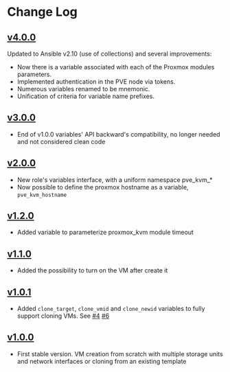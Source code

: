 # Change Log

## [v4.0.0](https://github.com/UdelaRInterior/ansible-role-proxmox-create-kvm/tree/v4.0.0)

Updated to Ansible v2.10 (use of collections) and several improvements:
* Now there is a variable associated with each of the Proxmox modules parameters.
* Implemented authentication in the PVE node via tokens.
* Numerous variables renamed to be mnemonic.
* Unification of criteria for variable name prefixes.

## [v3.0.0](https://github.com/UdelaRInterior/ansible-role-proxmox-create-kvm/tree/v3.0.0)

* End of v1.0.0 variables' API backward's compatibility, no longer needed and not considered clean code

## [v2.0.0](https://github.com/UdelaRInterior/ansible-role-proxmox-create-kvm/tree/v2.0.0)

* New role's variables interface, with a uniform namespace pve_kvm_*
* Now possible to define the proxmox hostname as a variable, `pve_kvm_hostname`

## [v1.2.0](https://github.com/UdelaRInterior/ansible-role-proxmox-create-kvm/tree/v1.2.0)

* Added variable to parameterize proxmox_kvm module timeout

## [v1.1.0](https://github.com/UdelaRInterior/ansible-role-proxmox-create-kvm/tree/v1.1.0)

* Added the possibility to turn on the VM after create it

## [v1.0.1](https://github.com/UdelaRInterior/ansible-role-proxmox-create-kvm/tree/v1.0.1)

* Added `clone_target`, `clone_vmid` and `clone_newid` variables to fully support cloning VMs. See [#4](https://github.com/UdelaRInterior/ansible-role-proxmox-create-kvm/pull/4) [#6](https://github.com/UdelaRInterior/ansible-role-proxmox-create-kvm/pull/6)


## [v1.0.0](https://github.com/UdelaRInterior/ansible-role-proxmox-create-kvm/tree/v1.0.0)

* First stable version. VM creation from scratch with multiple storage units and network interfaces or cloning from an existing template